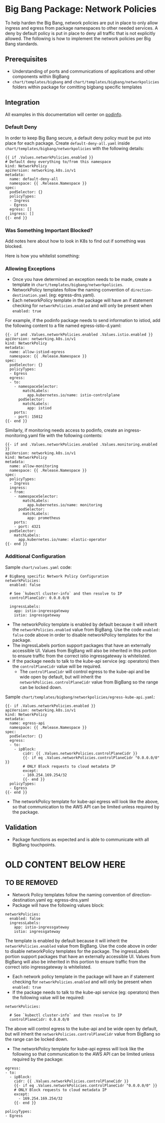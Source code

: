 # Big Bang Package: Network Policies

To help harden the Big Bang, network policies are put in place to only allow ingress and egress from package namespaces to other needed services.  A deny by default policy is put in place to deny all traffic that is not explicitly allowed.  The following is how to implement the network policies per Big Bang standards.

## Prerequisites

- Understanding of ports and communications of applications and other components within BigBang
- `chart/templates/bigbang` and `chart/templates/bigbang/networkpolicies` folders within package for comitting bigbang specific templates

## Integration
All examples in this documentation will center on [podinfo](https://repo1.dso.mil/platform-one/big-bang/apps/sandbox/podinfo).

### Default Deny
In order to keep Big Bang secure, a default deny policy must be put into place for each package. Create `default-deny-all.yaml` inside `chart/templates/bigbang/networkpolicies` with the following details:
```
{{ if .Values.networkPolicies.enabled }}
# Default deny everything to/from this namespace
kind: NetworkPolicy
apiVersion: networking.k8s.io/v1
metadata:
  name: default-deny-all
  namespace: {{ .Release.Namespace }}
spec:
  podSelector: {}
  policyTypes:
  - Ingress
  - Egress
  egress: []
  ingress: []
{{- end }}

```
### Was Something Important Blocked?
Add notes here about how to look in K8s to find out if something was blocked.

Here is how you whitelist something:

### Allowing Exceptions
- Once you have determined an exception needs to be made, create a template in `chart/templates/bigbang/networkpolicies`. 
- NetworkPolicy templates follow the naming convention of `direction-destination.yaml` (eg: egress-dns.yaml). 
- Each networkPolicy template in the package will have an if statement checking for `networkPolicies.enabled` and will only be present when `enabled: true`

For example, if the podinfo package needs to send information to istiod, add the following content to a file named egress-istio-d.yaml:
```
{{- if and .Values.networkPolicies.enabled .Values.istio.enabled }}
apiVersion: networking.k8s.io/v1
kind: NetworkPolicy
metadata:
  name: allow-istiod-egress
  namespace: {{ .Release.Namespace }}
spec:
  podSelector: {}
  policyTypes:
  - Egress
  egress:
  - to:
    - namespaceSelector:
        matchLabels:
          app.kubernetes.io/name: istio-controlplane
      podSelector:
        matchLabels:
          app: istiod
    ports:
    - port: 15012
{{- end }}
```

Similarly, if monitoring needs access to podinfo, create an ingress-monitoring.yaml file with the following contents:
```
{{- if and .Values.networkPolicies.enabled .Values.monitoring.enabled }}
apiVersion: networking.k8s.io/v1
kind: NetworkPolicy
metadata:
  name: allow-monitoring
  namespace: {{ .Release.Namespace }}
spec:
  policyTypes:
  - Ingress
  ingress:
  - from:
    - namespaceSelector:
        matchLabels:
          app.kubernetes.io/name: monitoring
      podSelector:
        matchLabels:
          app: prometheus
    ports:
    - port: 4321
  podSelector:
    matchLabels:
      app.kubernetes.io/name: elastic-operator
{{- end }}
```

### Additional Configuration
Sample `chart/values.yaml` code:
```
# BigBang specific Network Policy Configuration
networkPolicies:
  enabled: false

  # See `kubectl cluster-info` and then resolve to IP
  controlPlaneCidr: 0.0.0.0/0

  ingressLabels: 
    app: istio-ingressgateway
    istio: ingressgateway
```

- The networkPolicy template is enabled by default because it will inherit the `networkPolicies.enabled` value from BigBang. Use the code `enabled: false` code above in order to disable networkPolicy templates for the package. 
- The ingressLabels portion support packages that have an externally accessible UI. Values from BigBang will also be inherited in this portion to ensure traffic from the correct istio ingressgateway is whitelisted. 
- If the package needs to talk to the kube-api service (eg: operators) then the `controlPlaneCidr` value will be required.
  - The `controlPlaneCidr` will control egress to the kube-api and be wide open by default, but will inherit the `networkPolicies.controlPlaneCidr` value from BigBang so the range can be locked down.

Sample `chart/templates/bigbang/networkpolicies/egress-kube-api.yaml`:
```
{{- if .Values.networkPolicies.enabled }}
apiVersion: networking.k8s.io/v1
kind: NetworkPolicy
metadata:
  name: egress-api
  namespace: {{ .Release.Namespace }}
spec:
  podSelector: {}
  egress:
  - to:
    - ipBlock:
        cidr: {{ .Values.networkPolicies.controlPlaneCidr }}
        {{- if eq .Values.networkPolicies.controlPlaneCidr "0.0.0.0/0" }}
        # ONLY Block requests to cloud metadata IP
        except:
        - 169.254.169.254/32
        {{- end }}
  policyTypes:
  - Egress
{{- end }}
```
- The networkPolicy template for kube-api egress will look like the above, so that communication to the AWS API can be limited unless required by the package.

## Validation
- Package functions as expected and is able to communicate with all BigBang touchpoints.





# OLD CONTENT BELOW HERE
## TO BE REMOVED
- Network Policy templates follow the naming convention of direction-destination.yaml eg: egress-dns.yaml
- Package will have the following values block:
```
networkPolicies:
  enabled: false
  ingressLabels: 
    app: istio-ingressgateway
    istio: ingressgateway
```
The template is enabled by default because it will inherit the `networkPolicies.enabled` value from BigBang. Use the code above in order to disable networkPolicy templates for the package. The ingressLabels portion support packages that have an externally accessible UI. Values from BigBang will also be inherited in this portion to ensure traffic from the correct istio ingressgateway is whitelisted.

- Each network policy template in the package will have an if statement checking for `networkPolicies.enabled` and will only be present when `enabled: true`
- If the package needs to talk to the kube-api service (eg: operators) then the following value will be required:
```
networkPolicies:

  # See `kubectl cluster-info` and then resolve to IP
  controlPlaneCidr: 0.0.0.0/0
```
The above will control egress to the kube-api and be wide open by default, but will inherit the `networkPolicies.controlPlaneCidr` value from BigBang so the range can be locked down.

- The networkPolicy template for kube-api egress will look like the following so that communication to the AWS API can be limited unless required by the package: 
```
egress:
- to:
  - ipBlock: 
    cidr: {{ .Values.networkPolicies.controlPlaneCidr }} 
    {{- if eq .Values.networkPolicies.controlPlaneCidr "0.0.0.0/0" }}
    # ONLY Block requests to cloud metadata IP
    except:
      - 169.254.169.254/32 
    {{- end }} 

policyTypes:
- Egress
```

